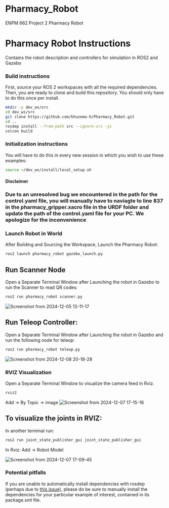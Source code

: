 # Pharmacy_Robot
ENPM 662 Project 2 Pharmacy Robot

# Pharmacy Robot Instructions
Contains the robot description and controllers for simulation in ROS2 and Gazebo

### Build instructions

First, source your ROS 2 workspaces with all the required dependencies.
Then, you are ready to clone and build this repository.
You should only have to do this once per install.

```sh
mkdir -p dev_ws/src
cd dev_ws/src
git clone https://github.com/khuzema-h/Pharmacy_Robot.git
cd ..
rosdep install --from-path src --ignore-src -yi
colcon build
```

### Initialization instructions

You will have to do this in every new session in which you wish to use these examples:

```sh
source ~/dev_ws/install/local_setup.sh
```
#### Disclaimer
### Due to an unresolved bug we encountered in the path for the control.yaml file, you will manually have to naviagte to line 837 in the pharmacy_gripper.xacro file in the URDF folder and update the path of the control.yaml file for your PC. We apologize for the inconvenience

### Launch Robot in World

After Building and Sourcing the Workspace, Launch the Pharmacy Robot:

```sh
ros2 launch pharmacy_robot gazebo_launch.py
```
## Run Scanner Node

Open a Separate Terminal Window after Launching the robot in Gazebo to run the Scanner to read QR codes:

```sh
ros2 run pharmacy_robot scanner.py
```
![Screenshot from 2024-12-05 13-11-17](https://github.com/user-attachments/assets/76e933a2-a8f4-4c31-a25e-77d2407a179c)
## Run Teleop Controller:

Open a Separate Terminal Window after Launching the robot in Gazebo and run the following node for teleop: 

```sh
ros2 run pharmacy_robot teleop.py
```
![Screenshot from 2024-12-08 20-18-28](https://github.com/user-attachments/assets/29257812-2cc9-4bdd-ad53-7fa47363e69b)

### RVIZ Visualization

Open a Separate Terminal Window to visualize the camera feed in Rviz.


```sh
rviz2
```
Add -> By Topic -> image
![Screenshot from 2024-12-07 17-15-16](https://github.com/user-attachments/assets/1113ee50-6765-4d94-b571-1c5382e9414e)


## To visualize the joints in RVIZ: 

In another terminal run:

```sh
ros2 run joint_state_publisher_gui joint_state_publisher_gui
```
In Rviz:
Add -> Robot Model 

![Screenshot from 2024-12-07 17-09-45](https://github.com/user-attachments/assets/0bbf78a7-9f73-44f3-96ec-b585f3e7ee4a)







### Potential pitfalls

If you are unable to automatically install dependencies with rosdep (perhaps due to [this issue](https://github.com/ros-infrastructure/rosdep/issues/733)), please do be sure to manually install the dependencies for your particular example of interest, contained in its package.xml file.
